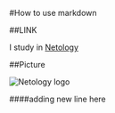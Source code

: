 #How to use markdown

##LINK

I study in [Netology](www.netology.ru)  

##Picture

![Netology logo](https://netology.ru/dist/public/images/logo-color-text_6748e2.svg)

####adding new line here 